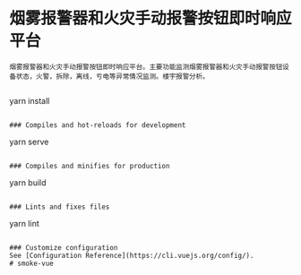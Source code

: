 # 烟雾报警器和火灾手动报警按钮即时响应平台

```
烟雾报警器和火灾手动报警按钮即时响应平台。主要功能监测烟雾报警器和火灾手动报警按钮设备状态，火警，拆除，离线，亏电等异常情况监测。楼宇报警分析。


```
yarn install
```

### Compiles and hot-reloads for development
```
yarn serve
```

### Compiles and minifies for production
```
yarn build
```

### Lints and fixes files
```
yarn lint
```

### Customize configuration
See [Configuration Reference](https://cli.vuejs.org/config/).
# smoke-vue
